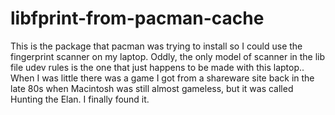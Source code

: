 # libfprint-from-pacman-cache
This is the package that pacman was trying to install so I could use the fingerprint scanner on my laptop. Oddly, the only model of scanner in the lib file udev rules is the one that just happens to be made with this laptop.. When I was little there was a game I got from a shareware site back in the late 80s when Macintosh was still almost gameless, but it was called Hunting the Elan. I finally found it. 
